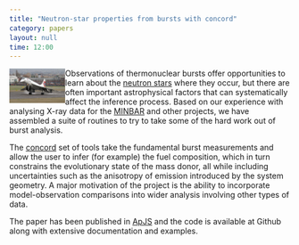 ```yaml
---
title: "Neutron-star properties from bursts with concord"
category: papers
layout: null
time: 12:00
---
```

<p>
<img src="images/Concorde+G-BOAF.jpg" width="100" align="left">
Observations of thermonuclear bursts offer opportunities to learn about
the <a
href="https://theconversation.com/explainer-what-is-a-neutron-star-29341">neutron
stars</a> where they occur, but there are often important astrophysical
factors that can systematically affect the inference process. Based on our
experience with analysing X-ray data for the <a
href="https://burst.sci.monash.edu/minbar">MINBAR</a> and other projects,
we have assembled a suite of routines to try to take some of the hard work
out of burst analysis.</p>
<p>The <a href="https://github.com/outs1der/concord">concord</a> set of
tools take the fundamental burst measurements and allow the user to infer
(for example) the fuel composition, which in turn constrains the
evolutionary state of the mass donor, all while including uncertainties
such as the anisotropy of emission introduced by the system geometry. A
major motivation of the project is the ability to incorporate
model-observation comparisons into wider analysis involving other types of
data.</p>
<p>The paper has been published in <a
href="https://doi.org/10.3847/1538-4365/ac98c9">ApJS</a> and the code is
available at Github along with extensive documentation and examples.
</p>
